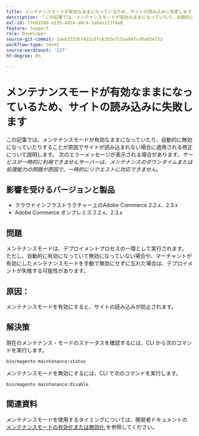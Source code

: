 ```yaml
---
title: メンテナンスモードが有効なままになっているため、サイトの読み込みに失敗します
description: 「この記事では、メンテナンスモードが有効なままになっていたり、自動的に無効になっていたりすることが原因でサイトが読み込まれない場合に適用される修正について説明します。 次のエラーメッセージが表示される場合があります。*一時的にサービスを利用できませんサーバーは、メンテナンスのダウンタイムや処理能力の問題が原因で、一時的にリクエストに対応できません。*"
exl-id: 77e01588-e135-4d24-a0c4-1a6ee123f4a8
feature: Support
role: Developer
source-git-commit: 2aeb2355b74d1cdfc62b5e7c5aa04fcd0a654733
workflow-type: tm+mt
source-wordcount: '227'
ht-degree: 0%

---
```


# メンテナンスモードが有効なままになっているため、サイトの読み込みに失敗します

この記事では、メンテナンスモードが有効なままになっていたり、自動的に無効になっていたりすることが原因でサイトが読み込まれない場合に適用される修正について説明します。 次のエラーメッセージが表示される場合があります。*サービスが一時的に利用できませんサーバーは、メンテナンスのダウンタイムまたは処理能力の問題が原因で、一時的にリクエストに対応できません。*

## 影響を受けるバージョンと製品

* クラウドインフラストラクチャー上のAdobe Commerce 2.2.x、2.3.x
* Adobe Commerce オンプレミス 2.2.x、2.3.x

## 問題

メンテナンスモードは、デプロイメントプロセスの一環として実行されます。 ただし、自動的に有効になっていて無効になっていない場合や、マーチャントが有効にしたメンテナンスモードを手動で無効にせずに忘れた場合は、デプロイメントが失敗する可能性があります。

## 原因：

メンテナンスモードを有効にすると、サイトの読み込みが防止されます。

## 解決策

現在のメンテナンス・モードのステータスを確認するには、CLI から次のコマンドを実行します。

```
bin/magento maintenance:status
```

メンテナンスモードを無効にするには、CLI で次のコマンドを実行します。

```
bin/magento maintenance:disable
```

## 関連資料

メンテナンスモードを使用するタイミングについては、開発者ドキュメントの [ メンテナンスモードの有効化または無効化 ](https://experienceleague.adobe.com/ja/docs/commerce-operations/installation-guide/tutorials/maintenance-mode) を参照してください。
